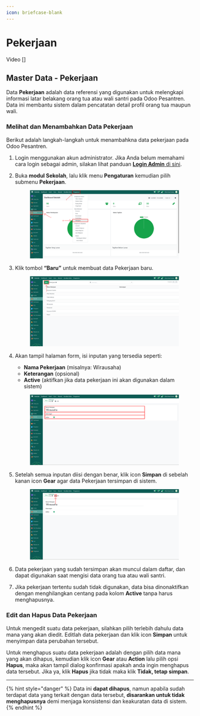 ```yaml
---
icon: briefcase-blank
---
```


# Pekerjaan

Video \[]

## Master Data - Pekerjaan

Data **Pekerjaan** adalah data referensi yang digunakan untuk melengkapi informasi latar belakang orang tua atau wali santri pada Odoo Pesantren. Data ini membantu sistem dalam pencatatan detail profil orang tua maupun wali.

### Melihat dan Menambahkan Data Pekerjaan

Berikut adalah langkah-langkah untuk menambahkna data pekerjaan pada Odoo Pesantren.

1. Login menggunakan akun administrator. Jika Anda belum memahami cara login sebagai admin, silakan lihat panduan [**Login Admin** di sini](../../panduan-login/login-admin.md).
2.  Buka **modul Sekolah**, lalu klik menu **Pengaturan** kemudian pilih submenu **Pekerjaan**.

    <figure><img src="../../.gitbook/assets/images-250.png" alt=""><figcaption></figcaption></figure>


3.  Klik tombol **“Baru”** untuk membuat data Pekerjaan baru.

    <figure><img src="../../.gitbook/assets/images-251.png" alt=""><figcaption></figcaption></figure>


4.  Akan tampil halaman form, isi inputan yang tersedia seperti:

    * **Nama Pekerjaan** (misalnya: Wirausaha)
    * **Keterangan** (opsional)
    * **Active** (aktifkan jika data pekerjaan ini akan digunakan dalam sistem)

    <figure><img src="../../.gitbook/assets/images-252.png" alt=""><figcaption></figcaption></figure>


5.  Setelah semua inputan diisi dengan benar, klik icon **Simpan** di sebelah kanan icon **Gear** agar data Pekerjaan tersimpan di sistem.

    <figure><img src="../../.gitbook/assets/images-253.png" alt=""><figcaption></figcaption></figure>


6. Data pekerjaan yang sudah tersimpan akan muncul dalam daftar, dan dapat digunakan saat mengisi data orang tua atau wali santri.
7. Jika pekerjaan tertentu sudah tidak digunakan, data bisa dinonaktifkan dengan menghilangkan centang pada kolom **Active** tanpa harus menghapusnya.

### Edit dan Hapus Data Pekerjaan

Untuk mengedit suatu data pekerjaan, silahkan pilih terlebih dahulu data mana yang akan diedit. Editlah data pekerjaan dan klik icon **Simpan** untuk menyimpan data perubahan tersebut.

Untuk menghapus suatu data pekerjaan adalah dengan pilih data mana yang akan dihapus, kemudian klik icon **Gear** atau **Action** lalu pilih opsi **Hapus**, maka akan tampil dialog konfirmasi apakah anda ingin menghapus data tersebut. Jika ya, klik **Hapus** jika tidak maka klik **Tidak, tetap simpan**.

***

{% hint style="danger" %}
Data ini **dapat dihapus**, namun apabila sudah terdapat data yang terkait dengan data tersebut, **disarankan untuk tidak menghapusnya** demi menjaga konsistensi dan keakuratan data di sistem.
{% endhint %}
